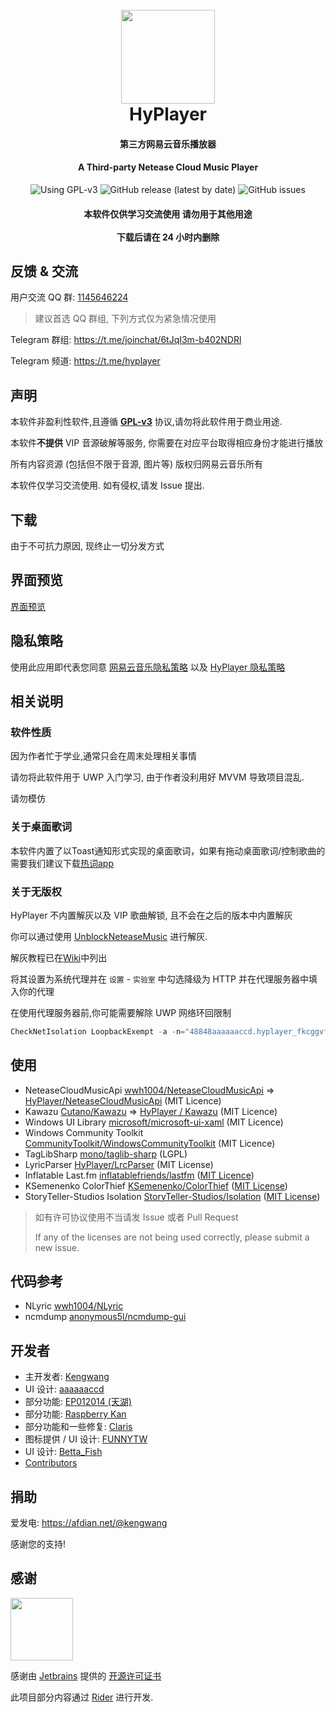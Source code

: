 <h1 align="center">
  <br>
  <img src="https://raw.githubusercontent.com/kengwang/HyPlayer/master/HyPlayer/Assets/icon.png" width="150"/>
  <br>
  HyPlayer
  <br>
</h1>
<h4 align="center">第三方网易云音乐播放器</h4>
<h4 align="center">A Third-party Netease Cloud Music Player</h4>
<p align="center">
	<img alt="Using GPL-v3" src="https://img.shields.io/github/license/kengwang/HyPlayer">
	<img alt="GitHub release (latest by date)" src="https://img.shields.io/github/v/release/kengwang/HyPlayer">
    <img alt="GitHub issues" src="https://img.shields.io/github/issues/HyPlayer/HyPlayer">
    <h4 align="center">本软件仅供学习交流使用  请勿用于其他用途<br /><br />下载后请在 24 小时内删除
</h4>
</p>



## 反馈 & 交流

用户交流 QQ 群: <a href="https://jq.qq.com/?_wv=1027&k=cQ73ZhqY">1145646224</a>

> 建议首选 QQ 群组, 下列方式仅为紧急情况使用

Telegram 群组: https://t.me/joinchat/6tJqI3m-b402NDRl

Telegram 频道: https://t.me/hyplayer

## 声明

本软件非盈利性软件,且遵循 [**GPL-v3**](LICENCE) 协议,请勿将此软件用于商业用途.

本软件**不提供** VIP 音源破解等服务, 你需要在对应平台取得相应身份才能进行播放

所有内容资源 (包括但不限于音源, 图片等) 版权归网易云音乐所有

本软件仅学习交流使用. 如有侵权,请发 Issue 提出.

## 下载

由于不可抗力原因, 现终止一切分发方式

## 界面预览

[界面预览](PREVIEW.md)

## 隐私策略

使用此应用即代表您同意 [网易云音乐隐私策略](https://st.music.163.com/official-terms/privacy#) 以及 [HyPlayer 隐私策略](PrivacyPolicy.md)

## 相关说明

### 软件性质

因为作者忙于学业,通常只会在周末处理相关事情

请勿将此软件用于 UWP 入门学习, 由于作者没利用好 MVVM 导致项目混乱.

请勿模仿

### 关于桌面歌词

本软件内置了以Toast通知形式实现的桌面歌词，如果有拖动桌面歌词/控制歌曲的需要我们建议下载[热词app](https://apps.microsoft.com/store/detail/9MXFFHVQVBV9)

### 关于无版权

HyPlayer 不内置解灰以及 VIP 歌曲解锁, 且不会在之后的版本中内置解灰

你可以通过使用 [UnblockNeteaseMusic](https://github.com/UnblockNeteaseMusic/server) 进行解灰.

解灰教程已在[Wiki](https://github.com/HyPlayer/HyPlayer/wiki/%E5%85%B3%E4%BA%8E%E4%BD%BF%E7%94%A8-UnblockNeteaseMusic-%E7%9A%84%E6%96%B9%E6%B3%95)中列出

将其设置为系统代理并在 `设置` - `实验室` 中勾选降级为 HTTP 并在代理服务器中填入你的代理

在使用代理服务器前,你可能需要解除 UWP 网络环回限制

```powershell
CheckNetIsolation LoopbackExempt -a -n="48848aaaaaaccd.hyplayer_fkcggvf9kbkw0"
```

## 使用

* NeteaseCloudMusicApi
  [wwh1004/NeteaseCloudMusicApi](https://github.com/wwh1004/NeteaseCloudMusicApi) => [HyPlayer/NeteaseCloudMusicApi](https://github.com/HyPlayer/NeteaseCloudMusicApi) (MIT Licence)
* Kawazu [Cutano/Kawazu](https://github.com/Cutano/Kawazu) => [HyPlayer / Kawazu](https://github.com/HyPlayer/Kawazu) (MIT Licence)
* Windows UI Library [microsoft/microsoft-ui-xaml](https://github.com/microsoft/microsoft-ui-xaml) (MIT Licence)
* Windows Community Toolkit [CommunityToolkit/WindowsCommunityToolkit](https://github.com/CommunityToolkit/WindowsCommunityToolkit) (MIT Licence)
* TagLibSharp [mono/taglib-sharp](https://github.com/mono/taglib-sharp) (LGPL)
* LyricParser [HyPlayer/LrcParser](https://github.com/HyPlayer/LyricParser) (MIT License)
* Inflatable Last.fm [inflatablefriends/lastfm](https://github.com/inflatablefriends/lastfm) ([MIT Licence](https://github.com/inflatablefriends/lastfm/blob/next/LICENCE.md))
* KSemenenko ColorThief [KSemenenko/ColorThief](https://github.com/KSemenenko/ColorThief) ([MIT License](https://github.com/KSemenenko/ColorThief/blob/master/LICENSE))
* StoryTeller-Studios Isolation [StoryTeller-Studios/Isolation](https://github.com/Storyteller-Studios/Isolation) ([MIT License](https://github.com/Storyteller-Studios/Isolation/blob/main/LICENSE))



> 如有许可协议使用不当请发 Issue 或者 Pull Request
>
> If any of the licenses are not being used correctly, please submit a new issue.

## 代码参考

* NLyric [wwh1004/NLyric](https://github.com/wwh1004/NLyric)
* ncmdump [anonymous5l/ncmdump-gui](https://github.com/anonymous5l/ncmdump-gui)

## 开发者

* 主开发者: [Kengwang](https://github.com/kengwang)
* UI 设计: [aaaaaaccd](https://github.com/aaaaaaccd)
* 部分功能: [EP012014 (天湖)](https://github.com/EP012014)
* 部分功能: [Raspberry Kan](https://github.com/Raspberry-Monster)
* 部分功能和一些修复: [Claris](https://github.com/ClarisS01017)
* 图标提供 / UI 设计: [FUNNYTW](https://www.coolapk.com/u/1873068)
* UI 设计: [Betta_Fish](https://github.com/zxbmmmmmmmmm)
* [Contributors](https://github.com/HyPlayer/HyPlayer/graphs/contributors)

## 捐助

爱发电: https://afdian.net/@kengwang

感谢您的支持!

## 感谢

<img src="https://www.jetbrains.com/shop/static/images/jetbrains-logo-inv.svg" height="100">

感谢由 [Jetbrains](https://www.jetbrains.com) 提供的 [开源许可证书](https://www.jetbrains.com/community/opensource/) 

此项目部分内容通过 [Rider](https://www.jetbrains.com/rider/) 进行开发.
